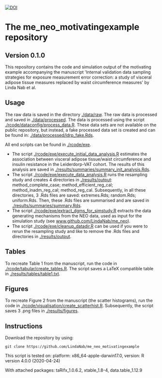 [![DOI](https://zenodo.org/badge/253829214.svg)](https://zenodo.org/badge/latestdoi/253829214)

# The me_neo_motivatingexample repository

## Version 0.1.0
This repository contains the code and simulation output of the motivating example accompanying the manuscript 'Internal validation data sampling strategies for exposure measurement error correction: a study of visceral adipose tissue measures replaced by waist circumference measures' by Linda Nab et al.

## Usage
The raw data is saved in the directory [./data/raw](./data/raw). The raw data is processed and saved in [./data/processed](./data/processed). The data is processed using the script [./rcode/dataconfig/process_data.R](./rcode/dataconfig/process_data.R). These data sets are not available on the public repository, but instead, a fake processed data set is created and can be found in: [./data/processed/ldrp_fake.Rds](./data/processed/ldrp_fake.Rds).


All end scripts can be found in [./rcode/exe](./rcode/exe).
* The script [./rcode/exe/execute_initial_data_analysis.R](./rcode/exe/execute_initial_data_analysis.R) estimates the association between visceral adipose tissue/waist circumference and insulin resistance in the Leiderdorp-VAT cohort. The results of this analysis are saved in [./results/summaries/summary_init_analysis.Rds](./results/summaries/summary_init_analysis.Rds).
* The script [./rcode/exe/execute_data_analysis.R](./rcode/exe/execute_data_analysis.R) runs the resampling study and creates 4 directories in [./results/output](./results/output): method_complete_case; method_efficient_reg_cal; method_inadm_reg_cal; method_reg_cal. Subsequently, in all these directories, 3 .Rds files are saved: extremes.Rds; random.Rds; uniform.Rds. Then, these .Rds files are summarised and are saved in [./results/summaries/summary.Rds](./results/summaries/summary.Rds).
* The script [./rcode/exe/extract_dgms_for_simstudy.R](./rcode/exe/extract_dgms_for_simstudy.R) extracts the data generating mechanisms from the NEO data, used as input for the simulation study (see www.github.com/LindaNab/me_neo).
* The script [./rcode/exe/cleanup_datadir.R](./rcode/exe/cleanup_datadir.R) can be used if you were to rerun the resampling study and like to remove the .Rds files and directories in [./results/output](./results/output).

## Tables
To recreate Table 1 from the manuscript, run the code in [./rcode/tabular/create_tables.R](./rcode/tabular/create_tables.R). The script saves a LaTeX compatible table in [./results/tables/table1.txt](./results/tables/table1.txt). 

## Figures
To recreate Figure 2 from the manuscript (the scatter histograms), run the code in [./rcode/visualisation/create_scatterhist.R](./rcode/visualisation/create_scatterhist.R). Subsequently, the script saves 3 .png files in [./results/figures](./results/figures).

## Instructions
Download the repository by using:
```console
git clone https://github.com/LindaNab/me_neo_motivatingexample
```

This script is tested on:
platform: x86_64-apple-darwin17.0, version: R version 4.0.0 (2020-04-24)

With attached packages:
taRifx_1.0.6.2, xtable_1.8-4, data.table_1.12.9
